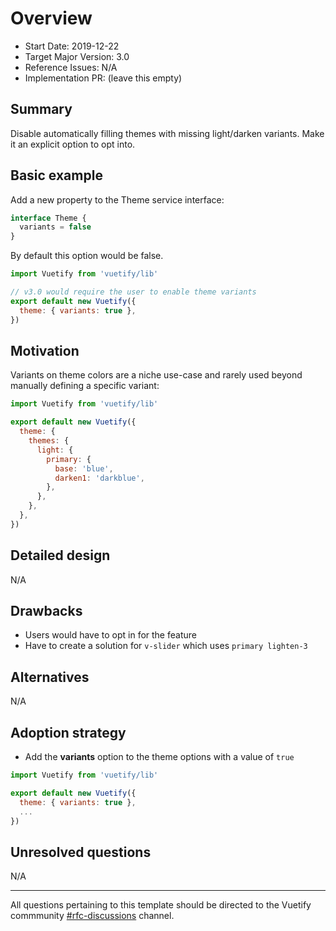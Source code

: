 # Overview

- Start Date: 2019-12-22
- Target Major Version: 3.0
- Reference Issues: N/A
- Implementation PR: (leave this empty)

## Summary

Disable automatically filling themes with missing light/darken variants. Make it an explicit option to opt into.

## Basic example

Add a new property to the Theme service interface:

```ts
interface Theme {
  variants = false
}
```

By default this option would be false.

```js
import Vuetify from 'vuetify/lib'

// v3.0 would require the user to enable theme variants
export default new Vuetify({
  theme: { variants: true },
})
```

## Motivation

Variants on theme colors are a niche use-case and rarely used beyond manually defining a specific variant:

```js
import Vuetify from 'vuetify/lib'

export default new Vuetify({
  theme: {
    themes: {
      light: {
        primary: {
          base: 'blue',
          darken1: 'darkblue',
        },
      },
    },
  },
})
```

## Detailed design

N/A

## Drawbacks

- Users would have to opt in for the feature
- Have to create a solution for `v-slider` which uses `primary lighten-3`

## Alternatives

N/A

## Adoption strategy

- Add the **variants** option to the theme options with a value of `true`

```js
import Vuetify from 'vuetify/lib'

export default new Vuetify({
  theme: { variants: true },
  ...
})
```

## Unresolved questions

N/A

---

All questions pertaining to this template should be directed to the Vuetify commmunity [#rfc-discussions](https://discord.gg/eXubxyJ) channel.
